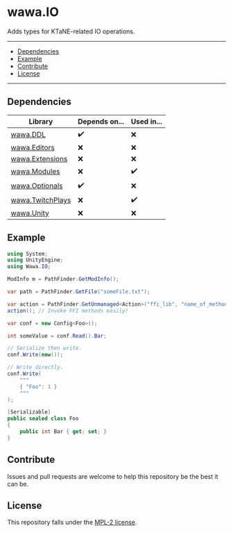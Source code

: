 # wawa.IO

Adds types for KTaNE-related IO operations.

---

- [Dependencies](#dependencies)
- [Example](#example)
- [Contribute](#contribute)
- [License](#license)

---

## Dependencies

| Library                                                                       | Depends on... | Used in... |
|-------------------------------------------------------------------------------|---------------|------------|
| [wawa.DDL](https://github.com/Emik03/wawa/tree/main/wawa.DDL)                 | ✔️            | ❌️         |
| [wawa.Editors](https://github.com/Emik03/wawa/tree/main/wawa.Editors)         | ❌             | ❌          |
| [wawa.Extensions](https://github.com/Emik03/wawa/tree/main/wawa.Extensions)   | ❌             | ❌          |
| [wawa.Modules](https://github.com/Emik03/wawa/tree/main/wawa.Modules)         | ❌             | ✔️         |
| [wawa.Optionals](https://github.com/Emik03/wawa/tree/main/wawa.Optionals)     | ✔️            | ️❌         |
| [wawa.TwitchPlays](https://github.com/Emik03/wawa/tree/main/wawa.TwitchPlays) | ❌             | ✔️         |
| [wawa.Unity](https://github.com/Emik03/wawa/tree/main/wawa.Unity)             | ❌             | ️❌         |

## Example

```csharp
using System;
using UnityEngine;
using Wawa.IO;

ModInfo m = PathFinder.GetModInfo();

var path = PathFinder.GetFile("someFile.txt");

var action = PathFinder.GetUnmanaged<Action>("ffi_lib", "name_of_method");
action(); // Invoke FFI methods easily!

var conf = new Config<Foo>();

int someValue = conf.Read().Bar;

// Serialize then write.
conf.Write(new());

// Write directly.
conf.Write(
    """
    { "Foo": 1 }
    """
);

[Serializable]
public sealed class Foo
{
    public int Bar { get; set; }
}
```

## Contribute

Issues and pull requests are welcome to help this repository be the best it can be.

## License

This repository falls under the [MPL-2 license](https://www.mozilla.org/en-US/MPL/2.0/).

